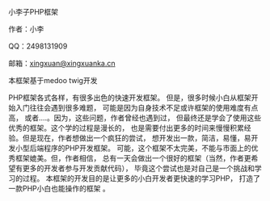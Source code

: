 小李子PHP框架

作者：小李

QQ：2498131909

邮箱：xingxuan@xingxuanka.cn

本框架基于medoo twig开发

PHP框架各式各样，有很多出色的快速开发框架。
但是，很多时候小白从框架开始入门往往会遇到很多难题，
可能是因为自身技术不足或许框架的使用难度有点高，
或者....。因为，这些问题，作者曾经也遇到过，
但最终还是学会了使用这些优秀的框架。这个学的过程是漫长的，
也是需要付出更多的时间来慢慢积累经验。但是现在，作者想做出一个疯狂的尝试，
想开发出一款，简洁，易懂，易开发小型后端程序的PHP开发框架。
可能，这个框架不太完美，不能与市面上的优秀框架媲美。但，作者相信，
总有一天会做出一个很好的框架（当然，作者更希望有更多的开发者参与开发贡献代码），
毕竟这个尝试也是对自己是一个挑战和学习的过程。 本框架的开发目的是让更多的小白开发者更快速的学习PHP，
打造了一款PHP小白也能操作的框架 。
